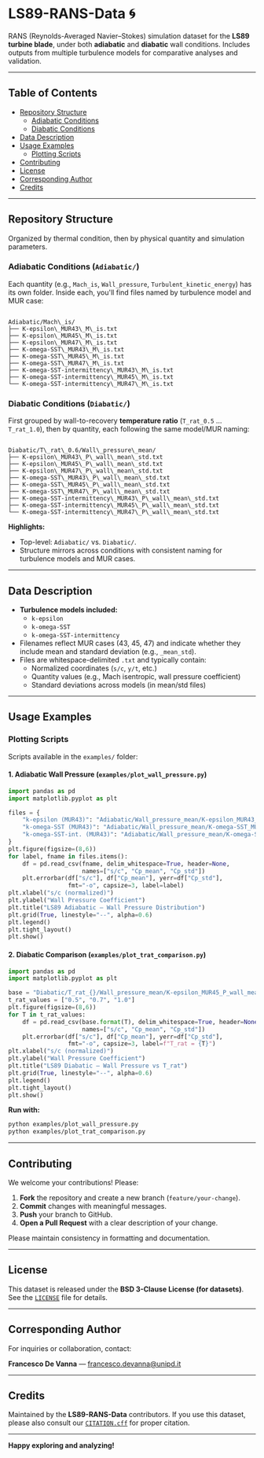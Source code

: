 # LS89-RANS-Data 🌀

RANS (Reynolds-Averaged Navier–Stokes) simulation dataset for the **LS89 turbine blade**, under both **adiabatic** and **diabatic** wall conditions. Includes outputs from multiple turbulence models for comparative analyses and validation.

---

## Table of Contents
- [Repository Structure](#repository-structure)
  - [Adiabatic Conditions](#adiabatic-conditions)
  - [Diabatic Conditions](#diabatic-conditions)
- [Data Description](#data-description)
- [Usage Examples](#usage-examples)
  - [Plotting Scripts](#plotting-scripts)
- [Contributing](#contributing)
- [License](#license)
- [Corresponding Author](#corresponding-author)
- [Credits](#credits)

---

## Repository Structure

Organized by thermal condition, then by physical quantity and simulation parameters.

### Adiabatic Conditions (`Adiabatic/`)

Each quantity (e.g., `Mach_is`, `Wall_pressure`, `Turbulent_kinetic_energy`) has its own folder. Inside each, you'll find files named by turbulence model and MUR case:

```

Adiabatic/Mach\_is/
├── K-epsilon\_MUR43\_M\_is.txt
├── K-epsilon\_MUR45\_M\_is.txt
├── K-epsilon\_MUR47\_M\_is.txt
├── K-omega-SST\_MUR43\_M\_is.txt
├── K-omega-SST\_MUR45\_M\_is.txt
├── K-omega-SST\_MUR47\_M\_is.txt
├── K-omega-SST-intermittency\_MUR43\_M\_is.txt
├── K-omega-SST-intermittency\_MUR45\_M\_is.txt
└── K-omega-SST-intermittency\_MUR47\_M\_is.txt

```

### Diabatic Conditions (`Diabatic/`)

First grouped by wall-to-recovery **temperature ratio** (`T_rat_0.5` … `T_rat_1.0`), then by quantity, each following the same model/MUR naming:

```

Diabatic/T\_rat\_0.6/Wall\_pressure\_mean/
├── K-epsilon\_MUR43\_P\_wall\_mean\_std.txt
├── K-epsilon\_MUR45\_P\_wall\_mean\_std.txt
├── K-epsilon\_MUR47\_P\_wall\_mean\_std.txt
├── K-omega-SST\_MUR43\_P\_wall\_mean\_std.txt
├── K-omega-SST\_MUR45\_P\_wall\_mean\_std.txt
├── K-omega-SST\_MUR47\_P\_wall\_mean\_std.txt
├── K-omega-SST-intermittency\_MUR43\_P\_wall\_mean\_std.txt
├── K-omega-SST-intermittency\_MUR45\_P\_wall\_mean\_std.txt
└── K-omega-SST-intermittency\_MUR47\_P\_wall\_mean\_std.txt

````

**Highlights:**
- Top-level: `Adiabatic/` vs. `Diabatic/`.
- Structure mirrors across conditions with consistent naming for turbulence models and MUR cases.

---

## Data Description

- **Turbulence models included:**
  - `k-epsilon`
  - `k-omega-SST`
  - `k-omega-SST-intermittency`
- Filenames reflect MUR cases (43, 45, 47) and indicate whether they include mean and standard deviation (e.g., `_mean_std`).
- Files are whitespace-delimited `.txt` and typically contain:
  - Normalized coordinates (`s/c`, `y/t`, etc.)
  - Quantity values (e.g., Mach isentropic, wall pressure coefficient)
  - Standard deviations across models (in mean/std files)

---

## Usage Examples

### Plotting Scripts

Scripts available in the `examples/` folder:

#### 1. Adiabatic Wall Pressure (`examples/plot_wall_pressure.py`)

```python
import pandas as pd
import matplotlib.pyplot as plt

files = {
    "k-epsilon (MUR43)": "Adiabatic/Wall_pressure_mean/K-epsilon_MUR43_P_wall_mean_std.txt",
    "k-omega-SST (MUR43)": "Adiabatic/Wall_pressure_mean/K-omega-SST_MUR43_P_wall_mean_std.txt",
    "k-omega-SST-int. (MUR43)": "Adiabatic/Wall_pressure_mean/K-omega-SST-intermittency_MUR43_P_wall_mean_std.txt",
}
plt.figure(figsize=(8,6))
for label, fname in files.items():
    df = pd.read_csv(fname, delim_whitespace=True, header=None,
                     names=["s/c", "Cp_mean", "Cp_std"])
    plt.errorbar(df["s/c"], df["Cp_mean"], yerr=df["Cp_std"],
                 fmt="-o", capsize=3, label=label)
plt.xlabel("s/c (normalized)")
plt.ylabel("Wall Pressure Coefficient")
plt.title("LS89 Adiabatic – Wall Pressure Distribution")
plt.grid(True, linestyle="--", alpha=0.6)
plt.legend()
plt.tight_layout()
plt.show()
````

#### 2. Diabatic Comparison (`examples/plot_trat_comparison.py`)

```python
import pandas as pd
import matplotlib.pyplot as plt

base = "Diabatic/T_rat_{}/Wall_pressure_mean/K-epsilon_MUR45_P_wall_mean_std.txt"
t_rat_values = ["0.5", "0.7", "1.0"]
plt.figure(figsize=(8,6))
for T in t_rat_values:
    df = pd.read_csv(base.format(T), delim_whitespace=True, header=None,
                     names=["s/c", "Cp_mean", "Cp_std"])
    plt.errorbar(df["s/c"], df["Cp_mean"], yerr=df["Cp_std"],
                 fmt="-o", capsize=3, label=f"T_rat = {T}")
plt.xlabel("s/c (normalized)")
plt.ylabel("Wall Pressure Coefficient")
plt.title("LS89 Diabatic – Wall Pressure vs T_rat")
plt.grid(True, linestyle="--", alpha=0.6)
plt.legend()
plt.tight_layout()
plt.show()
```

**Run with:**

```bash
python examples/plot_wall_pressure.py
python examples/plot_trat_comparison.py
```

---

## Contributing

We welcome your contributions! Please:

1. **Fork** the repository and create a new branch (`feature/your-change`).
2. **Commit** changes with meaningful messages.
3. **Push** your branch to GitHub.
4. **Open a Pull Request** with a clear description of your change.

Please maintain consistency in formatting and documentation.

---

## License

This dataset is released under the **BSD 3-Clause License (for datasets)**. See the [`LICENSE`](./LICENSE) file for details.

---

## Corresponding Author

For inquiries or collaboration, contact:

**Francesco De Vanna** — [francesco.devanna@unipd.it](mailto:francesco.devanna@unipd.it)

---

## Credits

Maintained by the **LS89-RANS-Data** contributors. If you use this dataset, please also consult our [`CITATION.cff`](./CITATION.cff) for proper citation.

---

**Happy exploring and analyzing!**

```



